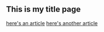 ## This is my title page

[here's an article](./article1.md)
[here's another article](./article2.md)
